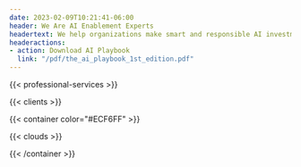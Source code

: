 ```yaml
---
date: 2023-02-09T10:21:41-06:00
header: We Are AI Enablement Experts
headertext: We help organizations make smart and responsible AI investments that accelerate growth, reduce costs, or automate the boring stuff.
headeractions:
- action: Download AI Playbook
  link: "/pdf/the_ai_playbook_1st_edition.pdf"
---
```


<!-- Edit services data in data/en/professional_services.yml -->
{{< professional-services >}}

<!-- Edit and add clients in data/en/clients.yml -->
{{< clients >}}

<!-- On the Cloud section -->
{{< container color="#ECF6FF" >}}

<!-- Data for cloud partners can be found at data/en/cloud.yml -->
{{< clouds >}}

{{< /container >}}



<!-- NOTE: Recent Rotations is part of the template and is added after the content -->